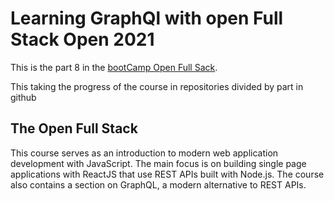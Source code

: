# Learning GraphQl with open Full Stack Open 2021

This is the part 8 in the  [bootCamp Open Full  Sack](https://fullstackopen.com/en/part8).

This taking the progress of the course in repositories divided by part in github


## The Open Full Stack

This course serves as an introduction to modern web application development with JavaScript. The main focus is on building single page applications with ReactJS that use REST APIs built with Node.js. The course also contains a section on GraphQL, a modern alternative to REST APIs.
